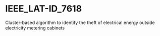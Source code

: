 # IEEE_LAT-ID_7618
Cluster-based algorithm to identify the theft of electrical energy outside electricity metering cabinets
